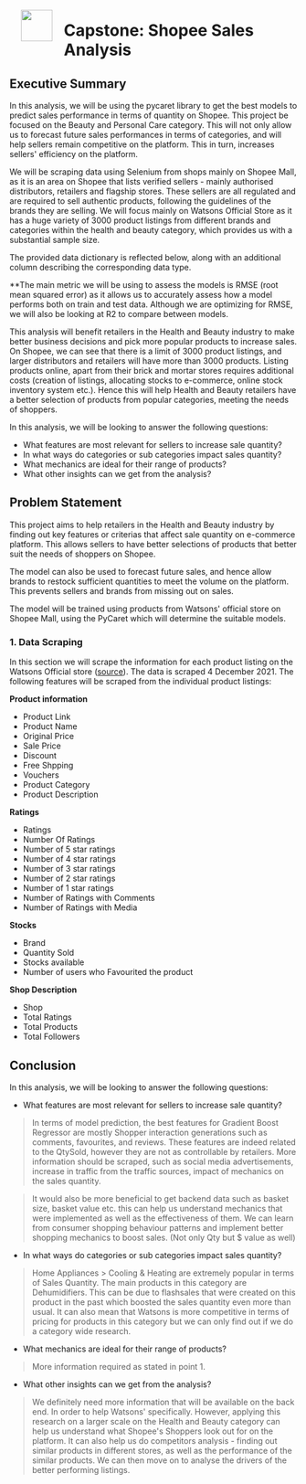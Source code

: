 <img src="http://imgur.com/1ZcRyrc.png" style="float: left; margin: 20px; height: 55px">

# Capstone: Shopee Sales Analysis

## Executive Summary
In this analysis, we will be using the pycaret library to get the best models to predict sales performance in terms of quantity on Shopee. This project be focused on the Beauty and Personal Care category. This will not only allow us to forecast future sales performances in terms of categories, and will help sellers remain competitive on the platform. This in turn, increases sellers' efficiency on the platform.

We will be scraping data using Selenium from shops mainly on Shopee Mall, as it is an area on Shopee that lists verified sellers - mainly authorised distributors, retailers and flagship stores. These sellers are all regulated and are required to sell authentic products, following the guidelines of the brands they are selling. We will focus mainly on Watsons Official Store as it has a huge variety of 3000 product listings from different brands and categories within the health and beauty category, which provides us with a substantial sample size.

The provided data dictionary is reflected below, along with an additional column describing the corresponding data type.

**The main metric we will be using to assess the models is RMSE (root mean squared error) as it allows us to accurately assess how a model performs both on train and test data. Although we are optimizing for RMSE, we will also be looking at R2 to compare between models.

This analysis will benefit retailers in the Health and Beauty industry to make better business decisions and pick more popular products to increase sales. On Shopee, we can see that there is a limit of 3000 product listings, and larger distributors and retailers will have more than 3000 products. Listing products online, apart from their brick and mortar stores requires additional costs (creation of listings, allocating stocks to e-commerce, online stock inventory system etc.). Hence this will help Health and Beauty retailers have a better selection of products from popular categories, meeting the needs of shoppers.

In this analysis, we will be looking to answer the following questions:
* What features are most relevant for sellers to increase sale quantity?
* In what ways do categories or sub categories impact sales quantity?
* What mechanics are ideal for their range of products?
* What other insights can we get from the analysis?


## Problem Statement
This project aims to help retailers in the Health and Beauty industry by finding out key features or criterias that affect sale quantity on e-commerce platform. This allows sellers to have better selections of products that better suit the needs of shoppers on Shopee.

The model can also be used to forecast future sales, and hence allow brands to restock sufficient quantities to meet the volume on the platform. This prevents sellers and brands from missing out on sales.

The model will be trained using products from Watsons' official store on Shopee Mall, using the PyCaret which will determine the suitable models.

### 1. Data Scraping

In this section we will scrape the information for each product listing on the Watsons Official store ([source](https://shopee.sg/shop/195238920/search)). The data is scraped 4 December 2021.
The following features will be scraped from the individual product listings:

**Product information**
- Product Link
- Product Name
- Original Price
- Sale Price
- Discount
- Free Shpping
- Vouchers
- Product Category
- Product Description

**Ratings**
- Ratings
- Number Of Ratings
- Number of 5 star ratings
- Number of 4 star ratings
- Number of 3 star ratings
- Number of 2 star ratings
- Number of 1 star ratings
- Number of Ratings with Comments
- Number of Ratings with Media

**Stocks**
- Brand
- Quantity Sold
- Stocks available
- Number of users who Favourited the product

**Shop Description**
- Shop
- Total Ratings
- Total Products
- Total Followers

## Conclusion
In this analysis, we will be looking to answer the following questions:
* What features are most relevant for sellers to increase sale quantity?
> In terms of model prediction, the best features for Gradient Boost Regressor are mostly Shopper interaction generations such as comments, favourites, and reviews. These features are indeed related to the QtySold, however they are not as controllable by retailers. More information should be scraped, such as social media advertisements, increase in traffic from the traffic sources, impact of mechanics on the sales quantity.

  > It would also be more beneficial to get backend data such as basket size, basket value etc. this can help us understand mechanics that were implemented as well as the effectiveness of them. We can learn from consumer shopping behaviour patterns and implement better shopping mechanics to boost sales. (Not only Qty but $ value as well)

* In what ways do categories or sub categories impact sales quantity?
> Home Appliances > Cooling & Heating are extremely popular in terms of Sales Quantity. The main products in this category are Dehumidifiers. This can be due to flashsales that were created on this product in the past which boosted the sales quantity even more than usual.  It can also mean that Watsons is more competitive in terms of pricing for products in this category but we can only find out if we do a category wide research.

* What mechanics are ideal for their range of products?
> More information required as stated in point 1.

* What other insights can we get from the analysis?
> We definitely need more information that will be available on the back end. In order to help Watsons' specifically. However, applying this research on a larger scale on the Health and Beauty category can help us understand what Shopee's Shoppers look out for on the platform. It can also help us do competitors analysis - finding out similar products in different stores, as well as the performance of the similar products. We can then move on to analyse the drivers of the better performing listings.

